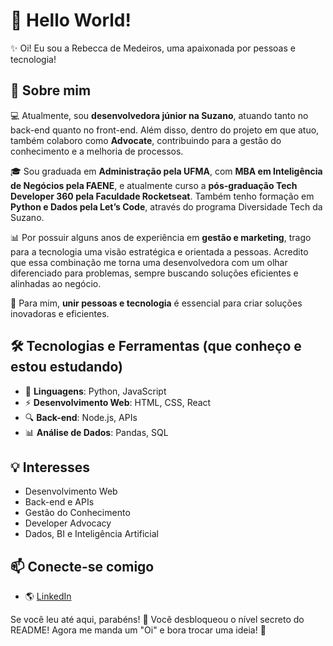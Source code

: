 # 👋 Hello World!

✨ Oi! Eu sou a Rebecca de Medeiros, uma apaixonada por pessoas e tecnologia!

## 🚀 Sobre mim
💻 Atualmente, sou **desenvolvedora júnior na Suzano**, atuando tanto no back-end quanto no front-end. Além disso, dentro do projeto em que atuo, também colaboro como **Advocate**, contribuindo para a gestão do conhecimento e a melhoria de processos.

🎓 Sou graduada em **Administração pela UFMA**, com **MBA em Inteligência de Negócios pela FAENE**, e atualmente curso a **pós-graduação Tech Developer 360 pela Faculdade Rocketseat**. Também tenho formação em **Python e Dados pela Let’s Code**, através do programa Diversidade Tech da Suzano.

📊 Por possuir alguns anos de experiência em **gestão e marketing**, trago para a tecnologia uma visão estratégica e orientada a pessoas. Acredito que essa combinação me torna uma desenvolvedora com um olhar diferenciado para problemas, sempre buscando soluções eficientes e alinhadas ao negócio.

🤝 Para mim, **unir pessoas e tecnologia** é essencial para criar soluções inovadoras e eficientes.

## 🛠️ Tecnologias e Ferramentas (que conheço e estou estudando)
- 📌 **Linguagens**: Python, JavaScript
- ⚡ **Desenvolvimento Web**: HTML, CSS, React
- 🔍 **Back-end**: Node.js, APIs
- 📊 **Análise de Dados**: Pandas, SQL

## 💡 Interesses
- Desenvolvimento Web
- Back-end e APIs
- Gestão do Conhecimento
- Developer Advocacy
- Dados, BI e Inteligência Artificial

## 📫 Conecte-se comigo
- 🌎 [LinkedIn](https://www.linkedin.com/in/rebecca-medeiros/)

Se você leu até aqui, parabéns! 🎉 Você desbloqueou o nível secreto do README! Agora me manda um "Oi" e bora trocar uma ideia! 🚀
